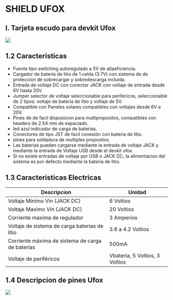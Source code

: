# SHIELD UFOX
## I. Tarjeta escudo para devkit Ufox
![](https://github.com/TECA-IOT/Shield-Ufox/blob/main/images/shield%20ufox_.png )

## 1.2 Caracteristicas
- Fuente tipo switching autoregulado a 5V de altaeficiencia.
- Cargador de bateria de litio de 1 celda (3.7V) con sistema de de proteccion de sobrecargar y sobredescarga incluida.
- Entrada de voltaje DC con conector JACK con voltaje de entrada desde 6V hasta 20V. 
- Jumper selector de voltaje seleccionable para perifericos, seleccionable de 2 tipos: voltaje de bateria de litio y voltaje de 5V.
- Compatible con Paneles solares compatibles con voltajes desde 6V a 20V.
- Pines de de facil disposicion para multipropositos, compatibles con headers de 2.54 mm de espaciado.
- led azul indicador de carga de baterias.
- Conectores de tipo JST de facil conexión con bateria de litio.
- pines para soldadura de multiples propositos.
- Las baterias pueden cargarse mediante la entrada de voltaje JACK y mediante la entrada de Voltaje USB desde el devkit ufox.
- Si no existe entradas de voltaje por USB o JACK DC, la alimentacion del sistema es por defecto mediante la bateria de litio.

## 1.3 Caracteristicas Electricas

| Descripcion | Unidad                    |
| ------------- | ------------------------------|
| Voltaje Minimo  Vin (JACK DC) |  6 Voltios    |  
| Voltaje Maximo  Vin (JACK DC) |  20 Voltios   |  
| Corriente maxima de regulador   | 3 Amperios  |
| Voltaje de sistema de carga baterias de litio |  3.6 a 4.2 Voltios     | 
| Corriente máxima de sistema de carga de baterias   | 500mA     |
|  Voltaje de periféricos   | Vbateria, 5 Voltios, 3 Voltios      |

## 1.4 Descripcion de pines Ufox

![](https://github.com/TECA-IOT/Ufox/blob/master/image/PINOUT_ufox_R1_3.png)
